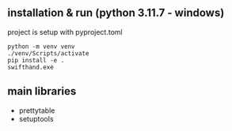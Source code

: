 ## installation & run (python 3.11.7 - windows)
project is setup with pyproject.toml

```shell
python -m venv venv 
./venv/Scripts/activate
pip install -e .
swifthand.exe
```
## main libraries
- prettytable
- setuptools

